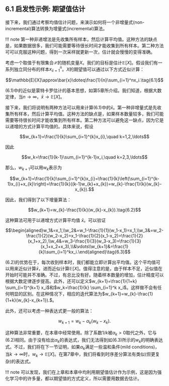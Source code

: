 ## 6.1 启发性示例: 期望值估计

接下来，我们通过考察均值估计问题，来演示如何将一个非增量式(non-incremental)算法转换为增量式(incremental)算法。

!!! note
    第一种非递增法是先收集所有样本，然后计算平均值。这种方法的缺点是，如果数据很多，我们可能需要等待很长时间才能收集到所有样本。第二种方法可可以克服这种问题，得到一次采样就更新一次，估计就会慢慢的变得准确。

考虑一个取值于有限集合$\mathcal{X}$的随机变量$X$。我们的目标是估计$\mathbb{E}[X]$。假设我们有一系列独立同分布的样本${x_i}_{i=1}^n$。$X$的期望值可以通过以下方式近似计算：

$$\mathbb{E}[X]\approx\bar{x}\doteq\frac{1}{n}\sum_{i=1}^nx_i.\tag{6.1}$$

$(6.1)$中的近似是蒙特卡罗估计的基本思想，如第$5$章所介绍。我们知道，根据大数定律，当$n\to\infty$，$\bar{x}\to\mathbb{E}[X]$。

接下来，我们将说明有两种方法可以用来计算$(6.1)$中的$\bar{x}$。第一种非增量式是先收集所有样本，然后计算平均值。这种方法的缺点是，如果样本数量较多，我们可能需要等待很长时间才能收集到所有样本。第二种方法可以避免这一缺点，因为它是以递增的方式计算平均值的。具体来说，假设

$$w_{k+1}=\frac{1}{k}\sum_{i=1}^{k}x_{i},\quad k=1,2,\ldots$$

因此

$$w_k=\frac{1}{k-1}\sum_{i=1}^{k-1}x_i,\quad k=2,3,\ldots$$

那么，$w_{k+1}$可以用$w_k$表示为

$$w_{k+1}=\frac{1}{k}\sum_{i=1}^{k}x_{i}=\frac{1}{k}\left(\sum_{i=1}^{k-1}x_{i}+x_{k}\right)=\frac{1}{k}((k-1)w_{k}+x_{k})=w_{k}-\frac{1}{k}(w_{k}-x_{k}).$$

因此，我们得到了以下增量算法：

$$w_{k+1}=w_{k}-\frac{1}{k}(w_{k}-x_{k}).\tag{6.2}$$

这种算法可用于以递增方式计算平均值 $\bar{x}$。可以验证

$$\begin{aligned}w_1&=x_1,\\w_2&=w_1-\frac{1}{1}(w_1-x_1)=x_1,\\w_3&=w_2-\frac{1}{2}(w_2-x_2)=x_1-\frac{1}{2}(x_1-x_2)=\frac{1}{2}(x_1+x_2),\\w_4&=w_3-\frac{1}{3}(w_3-x_3)=\frac{1}{3}(x_1+x_2+x_3),\\&\vdots\\w_{k+1}&=\frac{1}{k}\sum_{i=1}^kx_i.\end{aligned}\tag{6.3}$$

$(6.2)$的优势在于，每次收到样本时，我们都能立即计算出平均值。这个平均值可以用来近似计算$\bar{x}$，进而近似计算$\mathbb{E}[X]$。值得注意的是，由于样本不足，近似值在开始时可能并不准确。不过，有总比没有好。随着样本数量的增加，估计精度可以根据大数定律逐步提高。此外，还可以定义$w_{k+1}=\frac{1}{1+k} \sum_{i=1}^{k+1} x_i$和$w_k=\frac{1}{k} \sum_{i=1}^k x_i$。这样做不会有任何明显的区别。在这种情况下，相应的迭代算法为$w_{k+1}=w_{k}-\frac{1}{1+k}(w_{k}-x_{k+1}).$。

此外，还可以考虑一种表达式更一般的算法：

$$w_{k+1}=w_k-\alpha_k(w_k-x_k).\tag{6.4}$$

这种算法非常重要，在本章中经常使用。除了系数$1/k$被$\alpha_k>0$取代之外，它与$(6.2)$相同。由于没有给出$\alpha_k$的表达式，我们无法得到如$(6.3)$所示的$w_k$的明确表达式。不过，我们将在下一节证明，如果${\alpha_k}$满足一些温和条件(mild conditions)，当$k\to\infty$时，$w_k \rightarrow \mathbb{E}[X]$。在第$7$章中，我们将看到时序差分算法有类似(但更复杂)的表达式。

!!! note
    可以发现，我们在上章和本章中均利用期望值估计作为示例，这是因为强化学习中的许多量，都以期望值的方式定义，所以需要用数据去估计。
